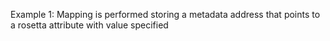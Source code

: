 Example 1:
Mapping is performed storing a metadata address that points to a rosetta attribute with value specified